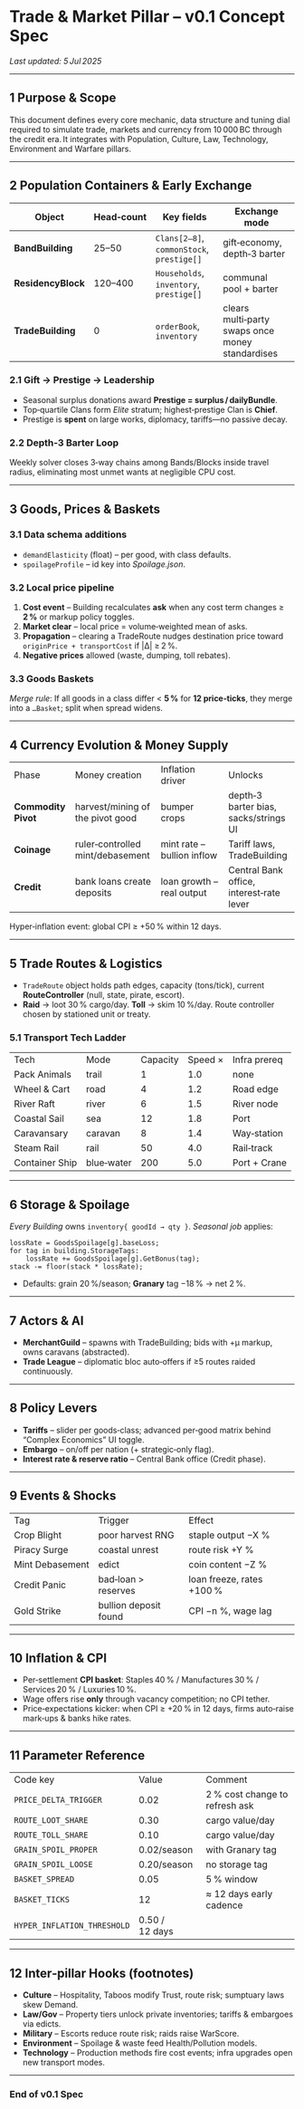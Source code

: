 # Trade & Market Pillar – v0.1 Concept Spec
_Last updated: 5 Jul 2025_

---
## 1 Purpose & Scope
This document defines every core mechanic, data structure and tuning dial required to simulate trade, markets and currency from 10 000 BC through the credit era. It integrates with Population, Culture, Law, Technology, Environment and Warfare pillars.

---
## 2 Population Containers & Early Exchange

|Object|Head‑count|Key fields|Exchange mode|
|---|---|---|---|
|**BandBuilding**|25–50|`Clans[2–8]`, `commonStock`, `prestige[]`|gift‑economy, depth‑3 barter|
|**ResidencyBlock**|120–400|`Households`, `inventory`, `prestige[]`|communal pool + barter|
|**TradeBuilding**|0|`orderBook`, `inventory`|clears multi‑party swaps once money standardises|
### 2.1 Gift → Prestige → Leadership
- Seasonal surplus donations award **Prestige = surplus / dailyBundle**.
- Top‑quartile Clans form _Elite_ stratum; highest‑prestige Clan is **Chief**.
- Prestige is **spent** on large works, diplomacy, tariffs—no passive decay.
### 2.2 Depth‑3 Barter Loop
Weekly solver closes 3‑way chains among Bands/Blocks inside travel radius, eliminating most unmet wants at negligible CPU cost.

---
## 3 Goods, Prices & Baskets
### 3.1 Data schema additions
- `demandElasticity` (float) – per good, with class defaults.
- `spoilageProfile` – id key into _Spoilage.json_.
### 3.2 Local price pipeline
1. **Cost event** – Building recalculates **ask** when any cost term changes ≥ **2 %** or markup policy toggles.
2. **Market clear** – local price = volume‑weighted mean of asks.
3. **Propagation** – clearing a TradeRoute nudges destination price toward `originPrice + transportCost` if |Δ| ≥ 2 %.
4. **Negative prices** allowed (waste, dumping, toll rebates).
### 3.3 Goods Baskets
_Merge rule_: If all goods in a class differ < **5 %** for **12 price‑ticks**, they merge into a `…Basket`; split when spread widens.

---
## 4 Currency Evolution & Money Supply

|   |   |   |   |
|---|---|---|---|
|Phase|Money creation|Inflation driver|Unlocks|
|**Commodity Pivot**|harvest/mining of the pivot good|bumper crops|depth‑3 barter bias, sacks/strings UI|
|**Coinage**|ruler‑controlled mint/debasement|mint rate – bullion inflow|Tariff laws, TradeBuilding|
|**Credit**|bank loans create deposits|loan growth – real output|Central Bank office, interest‑rate lever|
Hyper‑inflation event: global CPI ≥ +50 % within 12 days.

---
## 5 Trade Routes & Logistics
- `TradeRoute` object holds path edges, capacity (tons/tick), current **RouteController** (null, state, pirate, escort).
- **Raid** → loot 30 % cargo/day. **Toll** → skim 10 %/day. Route controller chosen by stationed unit or treaty.
### 5.1 Transport Tech Ladder

|   |   |   |   |   |
|---|---|---|---|---|
|Tech|Mode|Capacity|Speed ×|Infra prereq|
|Pack Animals|trail|1|1.0|none|
|Wheel & Cart|road|4|1.2|Road edge|
|River Raft|river|6|1.5|River node|
|Coastal Sail|sea|12|1.8|Port|
|Caravansary|caravan|8|1.4|Way‑station|
|Steam Rail|rail|50|4.0|Rail‑track|
|Container Ship|blue‑water|200|5.0|Port + Crane|

---
## 6 Storage & Spoilage
_Every Building_ owns `inventory{ goodId → qty }`. _Seasonal job_ applies:
```
lossRate = GoodsSpoilage[g].baseLoss;
for tag in building.StorageTags:
    lossRate += GoodsSpoilage[g].GetBonus(tag);
stack -= floor(stack * lossRate);
```
- Defaults: grain 20 %/season; **Granary** tag −18 % → net 2 %.
---
## 7 Actors & AI
- **MerchantGuild** – spawns with TradeBuilding; bids with +μ markup, owns caravans (abstracted).
- **Trade League** – diplomatic bloc auto‑offers if ≥5 routes raided continuously.
---
## 8 Policy Levers
- **Tariffs** – slider per goods‑class; advanced per‑good matrix behind “Complex Economics” UI toggle.
- **Embargo** – on/off per nation (+ strategic‑only flag).
- **Interest rate & reserve ratio** – Central Bank office (Credit phase).
---
## 9 Events & Shocks

|   |   |   |
|---|---|---|
|Tag|Trigger|Effect|
|Crop Blight|poor harvest RNG|staple output −X %|
|Piracy Surge|coastal unrest|route risk +Y %|
|Mint Debasement|edict|coin content −Z %|
|Credit Panic|bad‑loan > reserves|loan freeze, rates +100 %|
|Gold Strike|bullion deposit found|CPI −n %, wage lag|

---
## 10 Inflation & CPI
- Per‑settlement **CPI basket**: Staples 40 % / Manufactures 30 % / Services 20 % / Luxuries 10 %.
- Wage offers rise **only** through vacancy competition; no CPI tether.
- Price‑expectations kicker: when CPI ≥ +20 % in 12 days, firms auto‑raise mark‑ups & banks hike rates.
---
## 11 Parameter Reference

|   |   |   |
|---|---|---|
|Code key|Value|Comment|
|`PRICE_DELTA_TRIGGER`|0.02|2 % cost change to refresh ask|
|`ROUTE_LOOT_SHARE`|0.30|cargo value/day|
|`ROUTE_TOLL_SHARE`|0.10|cargo value/day|
|`GRAIN_SPOIL_PROPER`|0.02/season|with Granary tag|
|`GRAIN_SPOIL_LOOSE`|0.20/season|no storage tag|
|`BASKET_SPREAD`|0.05|5 % window|
|`BASKET_TICKS`|12|≈ 12 days early cadence|
|`HYPER_INFLATION_THRESHOLD`|0.50 / 12 days|

---
## 12 Inter‑pillar Hooks (footnotes)
- **Culture** – Hospitality, Taboos modify Trust, route risk; sumptuary laws skew Demand.
- **Law/Gov** – Property tiers unlock private inventories; tariffs & embargoes via edicts.
- **Military** – Escorts reduce route risk; raids raise WarScore.
- **Environment** – Spoilage & waste feed Health/Pollution models.
- **Technology** – Production methods fire cost events; infra upgrades open new transport modes.
---
### End of v0.1 Spec